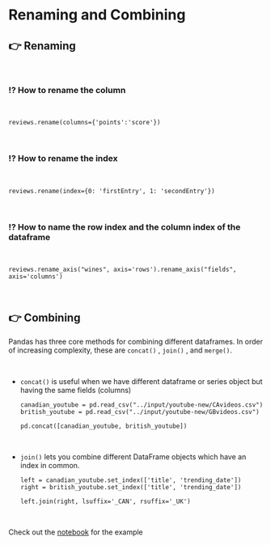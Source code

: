 # Renaming and Combining

## 👉 Renaming

<br>

### ⁉️ How to rename the column
<br>

```
reviews.rename(columns={'points':'score'})
```

<br>

### ⁉️ How to rename the index
<br>

```
reviews.rename(index={0: 'firstEntry', 1: 'secondEntry'})
```

<br>

### ⁉️ How to name the row index and the column index of the dataframe
<br>

```
reviews.rename_axis("wines", axis='rows').rename_axis("fields", axis='columns')
```
<br>


## 👉 Combining

Pandas has three core methods for combining different dataframes. In order of increasing complexity, these are `concat()` , `join()` , and `merge()`.

<br>

* `concat()` is useful when we have different dataframe or series object but having the same fields (columns)

    ```
    canadian_youtube = pd.read_csv("../input/youtube-new/CAvideos.csv")
    british_youtube = pd.read_csv("../input/youtube-new/GBvideos.csv")
    
    pd.concat([canadian_youtube, british_youtube])
    ```

<br>

* `join()` lets you combine different DataFrame objects which have an index in common. 

    ```
    left = canadian_youtube.set_index(['title', 'trending_date'])
    right = british_youtube.set_index(['title', 'trending_date'])
    
    left.join(right, lsuffix='_CAN', rsuffix='_UK')
    ```

<br>

Check out the [notebook](https://github.com/lakshikaparihar/100daysofMLcode/blob/f23e5d455eb9cdb0b1894874cc456142b48a7ac3/6_Pandas_Renaming_Combining/Exercise/Exercise.ipynb) for the example
